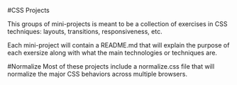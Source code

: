 #CSS Projects

This groups of mini-projects is meant to be a collection of exercises in CSS techniques: layouts, transitions, responsiveness, etc. 

Each mini-project will contain a README.md that will explain the purpose of each exersize along with what the main technologies or techniques are.

#Normalize
Most of these projects include a normalize.css file that will normalize the major CSS behaviors across multiple browsers.
